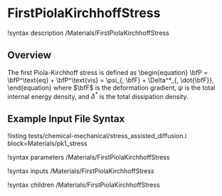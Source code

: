 # FirstPiolaKirchhoffStress

!syntax description /Materials/FirstPiolaKirchhoffStress

## Overview

The first Piola-Kirchhoff stress is defined as
\begin{equation}
  \bfP = \bfP^\text{eq} + \bfP^\text{vis} = \psi_{, \bfF} + \Delta^*_{, \dot{\bfF}},
\end{equation}
where $\bfF$ is the deformation gradient, $\psi$ is the total internal energy density, and $\Delta^*$ is the total dissipation density.

## Example Input File Syntax

!listing tests/chemical-mechanical/stress_assisted_diffusion.i
         block=Materials/pk1_stress

!syntax parameters /Materials/FirstPiolaKirchhoffStress

!syntax inputs /Materials/FirstPiolaKirchhoffStress

!syntax children /Materials/FirstPiolaKirchhoffStress
